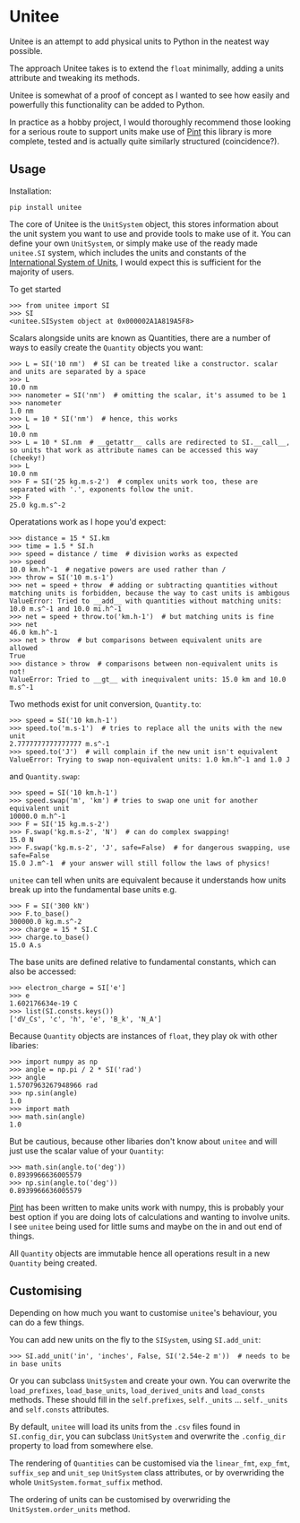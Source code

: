 # Unitee

Unitee is an attempt to add physical units to Python in the neatest way possible.

The approach Unitee takes is to extend the `float` minimally, adding a units attribute and tweaking its methods.

Unitee is somewhat of a proof of concept as I wanted to see how easily and powerfully this functionality can be added to Python.

In practice as a hobby project, I would thoroughly recommend those looking for a serious route to support units make use of [Pint](https://github.com/hgrecco/pint) this library is more complete, tested and is actually quite similarly structured (coincidence?).

## Usage

Installation:

    pip install unitee

The core of Unitee is the `UnitSystem` object, this stores information about the unit system you want to use and provide tools to make use of it. You can define your own `UnitSystem`, or simply make use of the ready made `unitee.SI` system, which includes the units and constants of the [International System of Units](https://simple.wikipedia.org/wiki/International_System_of_Units), I would expect this is sufficient for the majority of users. 

To get started

    >>> from unitee import SI
    >>> SI
    <unitee.SISystem object at 0x000002A1A819A5F8>

Scalars alongside units are known as Quantities, there are a number of ways to easily create the `Quantity` objects you want:

    >>> L = SI('10 nm')  # SI can be treated like a constructor. scalar and units are separated by a space
    >>> L
    10.0 nm
    >>> nanometer = SI('nm')  # omitting the scalar, it's assumed to be 1
    >>> nanometer
    1.0 nm
    >>> L = 10 * SI('nm')  # hence, this works
    >>> L
    10.0 nm
    >>> L = 10 * SI.nm  # __getattr__ calls are redirected to SI.__call__, so units that work as attribute names can be accessed this way (cheeky!)
    >>> L
    10.0 nm
    >>> F = SI('25 kg.m.s-2')  # complex units work too, these are separated with '.', exponents follow the unit.
    >>> F
    25.0 kg.m.s^-2

Operatations work as I hope you'd expect:

    >>> distance = 15 * SI.km
    >>> time = 1.5 * SI.h
    >>> speed = distance / time  # division works as expected
    >>> speed
    10.0 km.h^-1  # negative powers are used rather than /
    >>> throw = SI('10 m.s-1')
    >>> net = speed + throw  # adding or subtracting quantities without matching units is forbidden, because the way to cast units is ambigous
    ValueError: Tried to __add__ with quantities without matching units: 10.0 m.s^-1 and 10.0 mi.h^-1
    >>> net = speed + throw.to('km.h-1')  # but matching units is fine
    >>> net 
    46.0 km.h^-1
    >>> net > throw  # but comparisons between equivalent units are allowed
    True
    >>> distance > throw  # comparisons between non-equivalent units is not!
    ValueError: Tried to __gt__ with inequivalent units: 15.0 km and 10.0 m.s^-1

Two methods exist for unit conversion, `Quantity.to`:

    >>> speed = SI('10 km.h-1')
    >>> speed.to('m.s-1')  # tries to replace all the units with the new unit
    2.7777777777777777 m.s^-1
    >>> speed.to('J')  # will complain if the new unit isn't equivalent
    ValueError: Trying to swap non-equivalent units: 1.0 km.h^-1 and 1.0 J
    
and `Quantity.swap`:

    >>> speed = SI('10 km.h-1')    
    >>> speed.swap('m', 'km') # tries to swap one unit for another equivalent unit
    10000.0 m.h^-1
    >>> F = SI('15 kg.m.s-2') 
    >>> F.swap('kg.m.s-2', 'N')  # can do complex swapping!
    15.0 N 
    >>> F.swap('kg.m.s-2', 'J', safe=False)  # for dangerous swapping, use safe=False
    15.0 J.m^-1  # your answer will still follow the laws of physics!

`unitee` can tell when units are equivalent because it understands how units break up into the fundamental base units e.g.

    >>> F = SI('300 kN')
    >>> F.to_base()
    300000.0 kg.m.s^-2
    >>> charge = 15 * SI.C
    >>> charge.to_base()
    15.0 A.s

The base units are defined relative to fundamental constants, which can also be accessed:
    
    >>> electron_charge = SI['e']
    >>> e
    1.602176634e-19 C
    >>> list(SI.consts.keys())
    ['dV_Cs', 'c', 'h', 'e', 'B_k', 'N_A']
    
Because `Quantity` objects are instances of `float`, they play ok with other libaries:

    >>> import numpy as np
    >>> angle = np.pi / 2 * SI('rad')
    >>> angle
    1.5707963267948966 rad
    >>> np.sin(angle)
    1.0
    >>> import math
    >>> math.sin(angle)
    1.0

But be cautious, because other libaries don't know about `unitee` and will just use the scalar value of your `Quantity`:

    >>> math.sin(angle.to('deg'))
    0.8939966636005579
    >>> np.sin(angle.to('deg'))
    0.8939966636005579
    
[Pint](https://github.com/hgrecco/pint) has been written to make units work with numpy, this is probably your best option if you are doing lots of calculations and wanting to involve units. I see `unitee` being used for little sums and maybe on the in and out end of things.    

All `Quantity` objects are immutable hence all operations result in a new `Quantity` being created.

## Customising

Depending on how much you want to customise `unitee`'s behaviour, you can do a few things.

You can add new units on the fly to the `SISystem`, using `SI.add_unit`:

    >>> SI.add_unit('in', 'inches', False, SI('2.54e-2 m'))  # needs to be in base units
    
Or you can subclass `UnitSystem` and create your own. You can overwrite the `load_prefixes`, `load_base_units`, `load_derived_units` and `load_consts` methods. These should fill in the `self.prefixes`, `self._units` ... `self._units` and `self.consts` attributes. 

By default, `unitee` will load its units from the `.csv` files found in `SI.config_dir`, you can subclass `UnitSystem` and overwrite the `.config_dir` property to load from somewhere else.

The rendering of `Quantities` can be customised via the `linear_fmt`, `exp_fmt`, `suffix_sep` and `unit_sep` `UnitSystem` class attributes, or by overwriding the whole `UnitSystem.format_suffix` method.

The ordering of units can be customised by overwriding the `UnitSystem.order_units` method. 